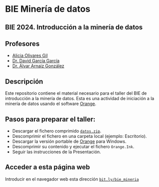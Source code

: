 # BIE Minería de datos

## BIE 2024. Introducción a la minería de datos

## Profesores
- [Alicia Olivares Gil](https://github.com/aliciaolivaresgil)
- [Dr. David García García](https://github.com/davgarciagarcia)
- [Dr. Álvar Arnaiz González](https://github.com/alvarag)

## Descripción
Este repositorio contiene el material necesario para el taller del BIE de introducción a la minería de datos.
Esta es una actividad de iniciación a la minería de datos usando el software [Orange]([https://www.cs.waikato.ac.nz/ml/weka/](https://download.biolab.si/download/files/Orange3-3.36.2.zip)).

## Pasos para preparar el taller: 
- Descargar el fichero comprimido [```datos.zip```](https://github.com/aliciaolivaresgil/BIEIntroduccionMineriadeDatos/blob/main/datos.zip).
- Descomprimir el fichero en una carpeta local (ejemplo: Escritorio).
- Descargar la versión portable de [Orange](https://download.biolab.si/download/files/Orange3-3.36.2.zip) para Windows.
- Descomprimir su contenido y ejecutar el fichero ```Orange.Ink```.
- Seguir las instrucciones de la Presentación. 

## Acceder a esta página web
Introducir en el navegador web esta dirección [```bit.ly/bie_mineria```](https://bit.ly/bie_mineria)
